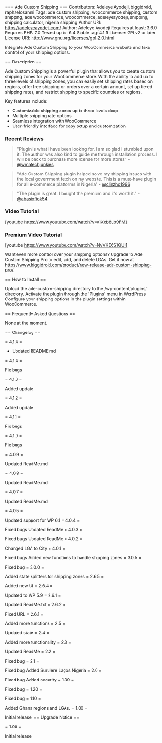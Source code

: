 === Ade Custom Shipping ===
Contributors: Adeleye Ayodeji, biggidroid, raphaelosanmi
Tags: ade custom shipping, woocommerce shipping, custom shipping, ade woocommerce, woocommerce, adeleyeayodeji, shipping, shipping calculator, nigeria shipping
Author URI: https://adeleyeayodeji.com/
Author: Adeleye Ayodeji
Requires at least: 3.6.0
Requires PHP: 7.0
Tested up to: 6.4
Stable tag: 4.1.5
License: GPLv2 or later
License URI: http://www.gnu.org/licenses/gpl-2.0.html

Integrate Ade Custom Shipping to your WooCommerce website and take control of your shipping options.

== Description ==

Ade Custom Shipping is a powerful plugin that allows you to create custom shipping zones for your WooCommerce store. With the ability to add up to three levels of shipping zones, you can easily set shipping rates based on regions, offer free shipping on orders over a certain amount, set up tiered shipping rates, and restrict shipping to specific countries or regions.

Key features include:

- Customizable shipping zones up to three levels deep
- Multiple shipping rate options
- Seamless integration with WooCommerce
- User-friendly interface for easy setup and customization

### Recent Reviews

> "Plugin is what i have been looking for. I am so glad i stumbled upon it. The author was also kind to guide me through installation process. I will be back to purchase more license for more stores" - <a href="https://wordpress.org/support/topic/best-plugin-for-nigeria-location/">@wmatechjunkies</a>

> "Ade Custom Shipping plugin helped solve my shipping issues with the local government fetch on my website. This is a must-have plugin for all e-commerce platforms in Nigeria" - <a href="https://wordpress.org/support/topic/highly-recommended-plugin-34/">@clinzho1996</a>

> "The plugin is great. I bought the premium and it's worth it." - <a href="https://wordpress.org/support/topic/nice-plugin-4946/">@abasiofiok54</a>

### Video Tutorial

[youtube https://www.youtube.com/watch?v=VIXxb8ub9FM]

### Premium Video Tutorial

[youtube https://www.youtube.com/watch?v=NvVKE6S1QUI]

Want even more control over your shipping options? Upgrade to Ade Custom Shipping Pro to edit, add, and delete LGAs. Get it now at <a href="https://www.biggidroid.com/product/new-release-ade-custom-shipping-pro/">https://www.biggidroid.com/product/new-release-ade-custom-shipping-pro/</a>.

== How to Install ==

Upload the ade-custom-shipping directory to the /wp-content/plugins/ directory.
Activate the plugin through the 'Plugins' menu in WordPress.
Configure your shipping options in the plugin settings within WooCommerce.

== Frequently Asked Questions ==

None at the moment.

== Changelog ==

= 4.1.4 =

- Updated README.md

= 4.1.4 =

Fix bugs

= 4.1.3 =

Added update

= 4.1.2 =

Added update

= 4.1.1 =

Fix bugs

= 4.1.0 =

Fix bugs

= 4.0.9 =

Updated ReadMe.md

= 4.0.8 =

Updated ReadMe.md

= 4.0.7 =

Updated ReadMe.md

= 4.0.5 =

Updated support for WP 6.1
= 4.0.4 =

Fixed bugs
Updated ReadMe
= 4.0.3 =

Fixed bugs
Updated ReadMe
= 4.0.2 =

Changed LGA to City
= 4.0.1 =

Fixed bugs
Added new functions to handle shipping zones
= 3.0.5 =

Fixed bug
= 3.0.0 =

Added state splitters for shipping zones
= 2.6.5 =

Added new UI
= 2.6.4 =

Updated to WP 5.9
= 2.6.1 =

Updated ReadMe.txt
= 2.6.2 =

Fixed URL
= 2.6.1 =

Added more functions
= 2.5 =

Updated state
= 2.4 =

Added more functionality
= 2.3 =

Updated ReadMe
= 2.2 =

Fixed bug
= 2.1 =

Fixed bug
Added Surulere Lagos Nigeria
= 2.0 =

Fixed bug
Added security
= 1.30 =

Fixed bug
= 1.20 =

Fixed bug
= 1.10 =

Added Ghana regions and LGAs.
= 1.00 =

Initial release.
== Upgrade Notice ==

= 1.00 =

Initial release.
